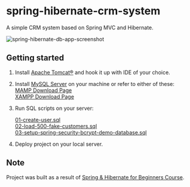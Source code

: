 # spring-hibernate-crm-system

A simple CRM system based on Spring MVC and Hibernate.

![spring-hibernate-db-app-screenshot](https://raw.github.com/UkrainianCitizen/spring-hibernate-crm-system/master/screenshots/crm-image.png)

## Getting started
 1. Install [Apache Tomcat®](http://tomcat.apache.org/download-80.cgi) and hook it up with IDE of your choice.
 
 2. Install [MySQL Server](https://dev.mysql.com/downloads/mysql/) on your machine
 or refer to either of these:      
 [MAMP Download Page](https://www.mamp.info/en/downloads/)  
 [XAMPP Download Page](https://www.apachefriends.org/download.html)
 
 3. Run SQL scripts on your server:
  
    [01-create-user.sql](/sql-scripts/main/01-create-user.sql)     
    [02-load-500-fake-customers.sql](sql-scripts/main/02-load-500-fake-customers.sql)    
    [03-setup-spring-security-bcrypt-demo-database.sql](sql-scripts/security/03-setup-spring-security-bcrypt-demo-database.sql)
 4. Deploy project on your local server.
## Note

Project was built as a result of [Spring & Hibernate for Beginners Course](https://www.udemy.com/spring-hibernate-tutorial/learn/v4/overview).
 
 
